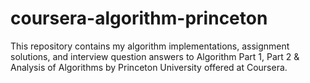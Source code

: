 # coursera-algorithm-princeton
This repository contains my algorithm implementations, assignment solutions, and interview question answers to Algorithm Part 1, Part 2 &amp; Analysis of Algorithms by Princeton University offered at Coursera. 
